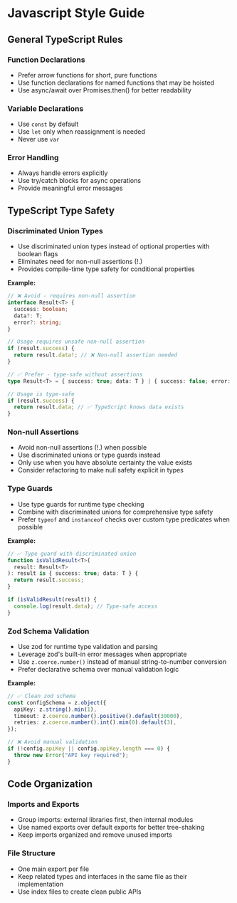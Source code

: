 # Javascript Style Guide

## General TypeScript Rules

### Function Declarations

- Prefer arrow functions for short, pure functions
- Use function declarations for named functions that may be hoisted
- Use async/await over Promises.then() for better readability

### Variable Declarations

- Use `const` by default
- Use `let` only when reassignment is needed
- Never use `var`

### Error Handling

- Always handle errors explicitly
- Use try/catch blocks for async operations
- Provide meaningful error messages

## TypeScript Type Safety

### Discriminated Union Types

- Use discriminated union types instead of optional properties with boolean flags
- Eliminates need for non-null assertions (!.)
- Provides compile-time type safety for conditional properties

**Example:**

```typescript
// ❌ Avoid - requires non-null assertion
interface Result<T> {
  success: boolean;
  data?: T;
  error?: string;
}

// Usage requires unsafe non-null assertion
if (result.success) {
  return result.data!; // ❌ Non-null assertion needed
}

// ✅ Prefer - type-safe without assertions
type Result<T> = { success: true; data: T } | { success: false; error: string };

// Usage is type-safe
if (result.success) {
  return result.data; // ✅ TypeScript knows data exists
}
```

### Non-null Assertions

- Avoid non-null assertions (!.) when possible
- Use discriminated unions or type guards instead
- Only use when you have absolute certainty the value exists
- Consider refactoring to make null safety explicit in types

### Type Guards

- Use type guards for runtime type checking
- Combine with discriminated unions for comprehensive type safety
- Prefer `typeof` and `instanceof` checks over custom type predicates when possible

**Example:**

```typescript
// ✅ Type guard with discriminated union
function isValidResult<T>(
  result: Result<T>
): result is { success: true; data: T } {
  return result.success;
}

if (isValidResult(result)) {
  console.log(result.data); // Type-safe access
}
```

### Zod Schema Validation

- Use zod for runtime type validation and parsing
- Leverage zod's built-in error messages when appropriate
- Use `z.coerce.number()` instead of manual string-to-number conversion
- Prefer declarative schema over manual validation logic

**Example:**

```typescript
// ✅ Clean zod schema
const configSchema = z.object({
  apiKey: z.string().min(1),
  timeout: z.coerce.number().positive().default(30000),
  retries: z.coerce.number().int().min(0).default(3),
});

// ❌ Avoid manual validation
if (!config.apiKey || config.apiKey.length === 0) {
  throw new Error("API key required");
}
```

## Code Organization

### Imports and Exports

- Group imports: external libraries first, then internal modules
- Use named exports over default exports for better tree-shaking
- Keep imports organized and remove unused imports

### File Structure

- One main export per file
- Keep related types and interfaces in the same file as their implementation
- Use index files to create clean public APIs
